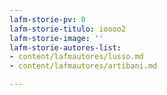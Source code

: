 ```yaml
---
lafm-storie-pv: 0
lafm-storie-titulo: ioooo2
lafm-storie-image: ''
lafm-storie-autores-list:
- content/lafmautores/lusso.md
- content/lafmautores/artibani.md

---
```

